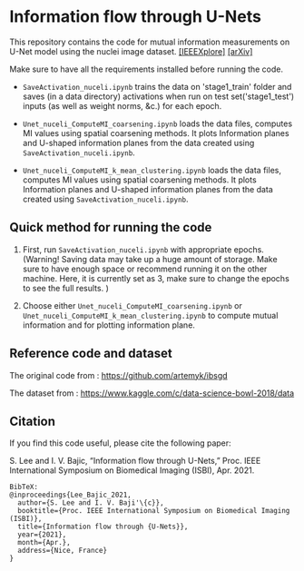 # **Information flow through U-Nets**

This repository contains the code for mutual information measurements on U-Net model using the nuclei image dataset. [[IEEEXplore]](https://ieeexplore.ieee.org/abstract/document/9433801) [[arXiv]](https://arxiv.org/pdf/2101.08427.pdf) 


Make sure to have all the requirements installed before running the code. 

* `SaveActivation_nuceli.ipynb` trains the data on 'stage1_train' folder and saves (in a data directory) activations when run on test set('stage1_test') inputs (as well as weight norms, &c.) for each epoch.

* `Unet_nuceli_ComputeMI_coarsening.ipynb` loads the data files, computes MI values using spatial coarsening methods. It plots Information planes and U-shaped information planes from the data created using  `SaveActivation_nuceli.ipynb`.

* `Unet_nuceli_ComputeMI_k_mean_clustering.ipynb` loads the data files, computes MI values using spatial coarsening methods. It plots Information planes and U-shaped information planes from the data created using `SaveActivation_nuceli.ipynb`.


## **Quick method for running the code**

1. First, run `SaveActivation_nuceli.ipynb` with appropriate epochs. (Warning! Saving data may take up a huge amount of storage. Make sure to have enough space or recommend running it on the other machine. Here, it is currently set as 3, make sure to change the epochs to see the full results. )

2. Choose either `Unet_nuceli_ComputeMI_coarsening.ipynb` or `Unet_nuceli_ComputeMI_k_mean_clustering.ipynb` to compute mutual information and for plotting information plane.



## **Reference code and dataset**

The original code from : https://github.com/artemyk/ibsgd 

The dataset from : https://www.kaggle.com/c/data-science-bowl-2018/data


## **Citation**

If you find this code useful, please cite the following paper:

S. Lee and I. V. Bajic, “Information flow through U-Nets,” Proc. IEEE International Symposium on Biomedical Imaging (ISBI), Apr. 2021.

 
```
BibTeX:
@inproceedings{Lee_Bajic_2021,
  author={S. Lee and I. V. Baji'\{c}},
  booktitle={Proc. IEEE International Symposium on Biomedical Imaging (ISBI)},
  title={Information flow through {U-Nets}},
  year={2021},
  month={Apr.},
  address={Nice, France}
}
```


